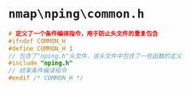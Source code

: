 # `nmap\nping\common.h`

```cpp
# 定义了一个条件编译指令，用于防止头文件的重复包含
#ifndef COMMON_H
#define COMMON_H 1
// 包含了"nping.h"头文件，该头文件中包含了一些函数的定义
#include "nping.h"
// 结束条件编译指令
#endif /* COMMON_H */
```